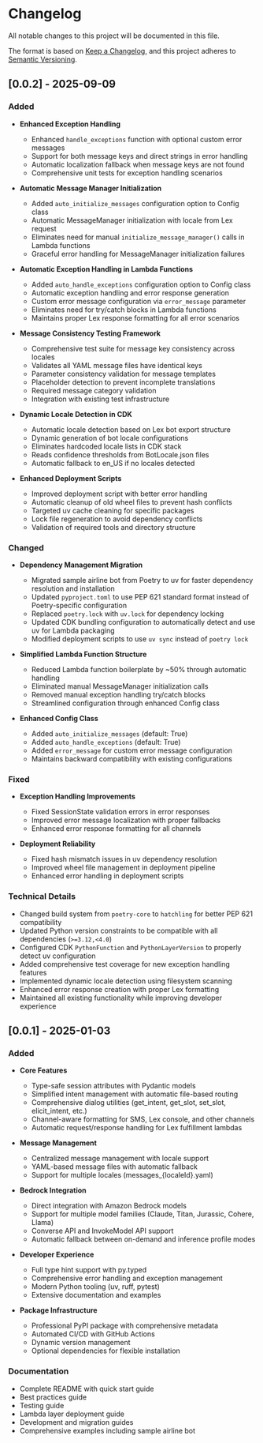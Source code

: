 # Changelog

All notable changes to this project will be documented in this file.

The format is based on [Keep a Changelog](https://keepachangelog.com/en/1.1.0/),
and this project adheres to [Semantic Versioning](https://semver.org/spec/v2.0.0.html).

## [0.0.2] - 2025-09-09

### Added

- **Enhanced Exception Handling**
  - Enhanced `handle_exceptions` function with optional custom error messages
  - Support for both message keys and direct strings in error handling
  - Automatic localization fallback when message keys are not found
  - Comprehensive unit tests for exception handling scenarios

- **Automatic Message Manager Initialization**
  - Added `auto_initialize_messages` configuration option to Config class
  - Automatic MessageManager initialization with locale from Lex request
  - Eliminates need for manual `initialize_message_manager()` calls in Lambda functions
  - Graceful error handling for MessageManager initialization failures

- **Automatic Exception Handling in Lambda Functions**
  - Added `auto_handle_exceptions` configuration option to Config class
  - Automatic exception handling and error response generation
  - Custom error message configuration via `error_message` parameter
  - Eliminates need for try/catch blocks in Lambda functions
  - Maintains proper Lex response formatting for all error scenarios

- **Message Consistency Testing Framework**
  - Comprehensive test suite for message key consistency across locales
  - Validates all YAML message files have identical keys
  - Parameter consistency validation for message templates
  - Placeholder detection to prevent incomplete translations
  - Required message category validation
  - Integration with existing test infrastructure

- **Dynamic Locale Detection in CDK**
  - Automatic locale detection based on Lex bot export structure
  - Dynamic generation of bot locale configurations
  - Eliminates hardcoded locale lists in CDK stack
  - Reads confidence thresholds from BotLocale.json files
  - Automatic fallback to en_US if no locales detected

- **Enhanced Deployment Scripts**
  - Improved deployment script with better error handling
  - Automatic cleanup of old wheel files to prevent hash conflicts
  - Targeted uv cache cleaning for specific packages
  - Lock file regeneration to avoid dependency conflicts
  - Validation of required tools and directory structure

### Changed

- **Dependency Management Migration**
  - Migrated sample airline bot from Poetry to uv for faster dependency resolution and installation
  - Updated `pyproject.toml` to use PEP 621 standard format instead of Poetry-specific configuration
  - Replaced `poetry.lock` with `uv.lock` for dependency locking
  - Updated CDK bundling configuration to automatically detect and use uv for Lambda packaging
  - Modified deployment scripts to use `uv sync` instead of `poetry lock`

- **Simplified Lambda Function Structure**
  - Reduced Lambda function boilerplate by ~50% through automatic handling
  - Eliminated manual MessageManager initialization calls
  - Removed manual exception handling try/catch blocks
  - Streamlined configuration through enhanced Config class

- **Enhanced Config Class**
  - Added `auto_initialize_messages` (default: True)
  - Added `auto_handle_exceptions` (default: True)
  - Added `error_message` for custom error message configuration
  - Maintains backward compatibility with existing configurations

### Fixed

- **Exception Handling Improvements**
  - Fixed SessionState validation errors in error responses
  - Improved error message localization with proper fallbacks
  - Enhanced error response formatting for all channels

- **Deployment Reliability**
  - Fixed hash mismatch issues in uv dependency resolution
  - Improved wheel file management in deployment pipeline
  - Enhanced error handling in deployment scripts

### Technical Details

- Changed build system from `poetry-core` to `hatchling` for better PEP 621 compatibility
- Updated Python version constraints to be compatible with all dependencies (`>=3.12,<4.0`)
- Configured CDK `PythonFunction` and `PythonLayerVersion` to properly detect uv configuration
- Added comprehensive test coverage for new exception handling features
- Implemented dynamic locale detection using filesystem scanning
- Enhanced error response creation with proper Lex formatting
- Maintained all existing functionality while improving developer experience

## [0.0.1] - 2025-01-03

### Added

- **Core Features**
  - Type-safe session attributes with Pydantic models
  - Simplified intent management with automatic file-based routing
  - Comprehensive dialog utilities (get_intent, get_slot, set_slot, elicit_intent, etc.)
  - Channel-aware formatting for SMS, Lex console, and other channels
  - Automatic request/response handling for Lex fulfillment lambdas

- **Message Management**
  - Centralized message management with locale support
  - YAML-based message files with automatic fallback
  - Support for multiple locales (messages_{localeId}.yaml)

- **Bedrock Integration**
  - Direct integration with Amazon Bedrock models
  - Support for multiple model families (Claude, Titan, Jurassic, Cohere, Llama)
  - Converse API and InvokeModel API support
  - Automatic fallback between on-demand and inference profile modes

- **Developer Experience**
  - Full type hint support with py.typed
  - Comprehensive error handling and exception management
  - Modern Python tooling (uv, ruff, pytest)
  - Extensive documentation and examples

- **Package Infrastructure**
  - Professional PyPI package with comprehensive metadata
  - Automated CI/CD with GitHub Actions
  - Dynamic version management
  - Optional dependencies for flexible installation

### Documentation

- Complete README with quick start guide
- Best practices guide
- Testing guide
- Lambda layer deployment guide
- Development and migration guides
- Comprehensive examples including sample airline bot
